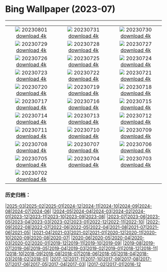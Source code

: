 # Bing Wallpaper (2023-07)
**************
| | | |
| :----: | :----: | :----: |
| ![](https://www.bing.com/th?id=OHR.DenaliClimber_EN-GB1414013985_1920x1080.jpg) 20230801 [download 4k](https://www.bing.com/th?id=OHR.DenaliClimber_EN-GB1414013985_UHD.jpg) | ![](https://www.bing.com/th?id=OHR.RockHouse_EN-GB7594374263_1920x1080.jpg) 20230731 [download 4k](https://www.bing.com/th?id=OHR.RockHouse_EN-GB7594374263_UHD.jpg) | ![](https://www.bing.com/th?id=OHR.PalouseHills_EN-GB6935137102_1920x1080.jpg) 20230730 [download 4k](https://www.bing.com/th?id=OHR.PalouseHills_EN-GB6935137102_UHD.jpg) |
| ![](https://www.bing.com/th?id=OHR.TigerIndia_EN-GB6492286404_1920x1080.jpg) 20230729 [download 4k](https://www.bing.com/th?id=OHR.TigerIndia_EN-GB6492286404_UHD.jpg) | ![](https://www.bing.com/th?id=OHR.SanBlasIslands_EN-GB5570555244_1920x1080.jpg) 20230728 [download 4k](https://www.bing.com/th?id=OHR.SanBlasIslands_EN-GB5570555244_UHD.jpg) | ![](https://www.bing.com/th?id=OHR.ParisLouvre_EN-GB6867376539_1920x1080.jpg) 20230727 [download 4k](https://www.bing.com/th?id=OHR.ParisLouvre_EN-GB6867376539_UHD.jpg) |
| ![](https://www.bing.com/th?id=OHR.OlympicPark_EN-GB3430975053_1920x1080.jpg) 20230726 [download 4k](https://www.bing.com/th?id=OHR.OlympicPark_EN-GB3430975053_UHD.jpg) | ![](https://www.bing.com/th?id=OHR.LasLagunas_EN-GB0705662215_1920x1080.jpg) 20230725 [download 4k](https://www.bing.com/th?id=OHR.LasLagunas_EN-GB0705662215_UHD.jpg) | ![](https://www.bing.com/th?id=OHR.ZebraCousins_EN-GB9257719327_1920x1080.jpg) 20230724 [download 4k](https://www.bing.com/th?id=OHR.ZebraCousins_EN-GB9257719327_UHD.jpg) |
| ![](https://www.bing.com/th?id=OHR.TeaEstate_EN-GB8869612351_1920x1080.jpg) 20230723 [download 4k](https://www.bing.com/th?id=OHR.TeaEstate_EN-GB8869612351_UHD.jpg) | ![](https://www.bing.com/th?id=OHR.HammockDay_EN-GB8668654444_1920x1080.jpg) 20230722 [download 4k](https://www.bing.com/th?id=OHR.HammockDay_EN-GB8668654444_UHD.jpg) | ![](https://www.bing.com/th?id=OHR.BridgeNorway_EN-GB8287345307_1920x1080.jpg) 20230721 [download 4k](https://www.bing.com/th?id=OHR.BridgeNorway_EN-GB8287345307_UHD.jpg) |
| ![](https://www.bing.com/th?id=OHR.MoonDayArtemis_EN-GB7995664444_1920x1080.jpg) 20230720 [download 4k](https://www.bing.com/th?id=OHR.MoonDayArtemis_EN-GB7995664444_UHD.jpg) | ![](https://www.bing.com/th?id=OHR.CrescentLake_EN-GB7735186895_1920x1080.jpg) 20230719 [download 4k](https://www.bing.com/th?id=OHR.CrescentLake_EN-GB7735186895_UHD.jpg) | ![](https://www.bing.com/th?id=OHR.BucerosBicornis_EN-GB7335908659_1920x1080.jpg) 20230718 [download 4k](https://www.bing.com/th?id=OHR.BucerosBicornis_EN-GB7335908659_UHD.jpg) |
| ![](https://www.bing.com/th?id=OHR.CavanCastle_EN-GB6074228510_1920x1080.jpg) 20230717 [download 4k](https://www.bing.com/th?id=OHR.CavanCastle_EN-GB6074228510_UHD.jpg) | ![](https://www.bing.com/th?id=OHR.BearHoleBrook_EN-GB5612823763_1920x1080.jpg) 20230716 [download 4k](https://www.bing.com/th?id=OHR.BearHoleBrook_EN-GB5612823763_UHD.jpg) | ![](https://www.bing.com/th?id=OHR.CastelmazzanoSunrise_EN-GB5103184672_1920x1080.jpg) 20230715 [download 4k](https://www.bing.com/th?id=OHR.CastelmazzanoSunrise_EN-GB5103184672_UHD.jpg) |
| ![](https://www.bing.com/th?id=OHR.BlacktipSharks_EN-GB3965002703_1920x1080.jpg) 20230714 [download 4k](https://www.bing.com/th?id=OHR.BlacktipSharks_EN-GB3965002703_UHD.jpg) | ![](https://www.bing.com/th?id=OHR.ZhangyeGeopark_EN-GB3558371059_1920x1080.jpg) 20230713 [download 4k](https://www.bing.com/th?id=OHR.ZhangyeGeopark_EN-GB3558371059_UHD.jpg) | ![](https://www.bing.com/th?id=OHR.NakupendaBeach_EN-GB3504823444_1920x1080.jpg) 20230712 [download 4k](https://www.bing.com/th?id=OHR.NakupendaBeach_EN-GB3504823444_UHD.jpg) |
| ![](https://www.bing.com/th?id=OHR.WorldPopDay_EN-GB3438147607_1920x1080.jpg) 20230711 [download 4k](https://www.bing.com/th?id=OHR.WorldPopDay_EN-GB3438147607_UHD.jpg) | ![](https://www.bing.com/th?id=OHR.SomersetLavender_EN-GB4406056307_1920x1080.jpg) 20230710 [download 4k](https://www.bing.com/th?id=OHR.SomersetLavender_EN-GB4406056307_UHD.jpg) | ![](https://www.bing.com/th?id=OHR.MoselleRiver_EN-GB3282583215_1920x1080.jpg) 20230709 [download 4k](https://www.bing.com/th?id=OHR.MoselleRiver_EN-GB3282583215_UHD.jpg) |
| ![](https://www.bing.com/th?id=OHR.CooperChapel_EN-GB3223333366_1920x1080.jpg) 20230708 [download 4k](https://www.bing.com/th?id=OHR.CooperChapel_EN-GB3223333366_UHD.jpg) | ![](https://www.bing.com/th?id=OHR.CocoaPods_EN-GB3162755860_1920x1080.jpg) 20230707 [download 4k](https://www.bing.com/th?id=OHR.CocoaPods_EN-GB3162755860_UHD.jpg) | ![](https://www.bing.com/th?id=OHR.KissingPenguins_EN-GB3095500691_1920x1080.jpg) 20230706 [download 4k](https://www.bing.com/th?id=OHR.KissingPenguins_EN-GB3095500691_UHD.jpg) |
| ![](https://www.bing.com/th?id=OHR.CorfuBeach_EN-GB3021537336_1920x1080.jpg) 20230705 [download 4k](https://www.bing.com/th?id=OHR.CorfuBeach_EN-GB3021537336_UHD.jpg) | ![](https://www.bing.com/th?id=OHR.GrasslandsNationalParkSaskachewan_EN-GB2961538655_1920x1080.jpg) 20230704 [download 4k](https://www.bing.com/th?id=OHR.GrasslandsNationalParkSaskachewan_EN-GB2961538655_UHD.jpg) | ![](https://www.bing.com/th?id=OHR.Wimbledon_EN-GB2899114060_1920x1080.jpg) 20230703 [download 4k](https://www.bing.com/th?id=OHR.Wimbledon_EN-GB2899114060_UHD.jpg) |
| ![](https://www.bing.com/th?id=OHR.HalfwayBoats_EN-GB2866827460_1920x1080.jpg) 20230702 [download 4k](https://www.bing.com/th?id=OHR.HalfwayBoats_EN-GB2866827460_UHD.jpg) |  |  |

### 历史归档：

|[2025-03](/2025-03/2025-03.md)|[2025-02](/2025-02/2025-02.md)|[2025-01](/2025-01/2025-01.md)|[2024-12](/2024-12/2024-12.md)|[2024-11](/2024-11/2024-11.md)|[2024-10](/2024-10/2024-10.md)|[2024-09](/2024-09/2024-09.md)|[2024-08](/2024-08/2024-08.md)|[2024-07](/2024-07/2024-07.md)|[2024-06](/2024-06/2024-06.md)|
|[2024-05](/2024-05/2024-05.md)|[2024-04](/2024-04/2024-04.md)|[2024-03](/2024-03/2024-03.md)|[2024-02](/2024-02/2024-02.md)|[2024-01](/2024-01/2024-01.md)|[2023-12](/2023-12/2023-12.md)|[2023-11](/2023-11/2023-11.md)|[2023-10](/2023-10/2023-10.md)|[2023-09](/2023-09/2023-09.md)|[2023-08](/2023-08/2023-08.md)|
|[2023-07](/2023-07/2023-07.md)|[2023-06](/2023-06/2023-06.md)|[2023-05](/2023-05/2023-05.md)|[2023-04](/2023-04/2023-04.md)|[2023-03](/2023-03/2023-03.md)|[2023-02](/2023-02/2023-02.md)|[2023-01](/2023-01/2023-01.md)|[2022-12](/2022-12/2022-12.md)|[2022-11](/2022-11/2022-11.md)|[2022-10](/2022-10/2022-10.md)|
|[2022-09](/2022-09/2022-09.md)|[2022-08](/2022-08/2022-08.md)|[2022-07](/2022-07/2022-07.md)|[2022-06](/2022-06/2022-06.md)|[2022-05](/2022-05/2022-05.md)|[2022-04](/2022-04/2022-04.md)|[2021-08](/2021-08/2021-08.md)|[2021-07](/2021-07/2021-07.md)|[2021-06](/2021-06/2021-06.md)|[2021-05](/2021-05/2021-05.md)|
|[2021-04](/2021-04/2021-04.md)|[2021-03](/2021-03/2021-03.md)|[2021-02](/2021-02/2021-02.md)|[2021-01](/2021-01/2021-01.md)|[2020-12](/2020-12/2020-12.md)|[2020-11](/2020-11/2020-11.md)|[2020-10](/2020-10/2020-10.md)|[2020-09](/2020-09/2020-09.md)|[2020-08](/2020-08/2020-08.md)|[2020-07](/2020-07/2020-07.md)|
|[2020-06](/2020-06/2020-06.md)|[2020-05](/2020-05/2020-05.md)|[2020-04](/2020-04/2020-04.md)|[2020-03](/2020-03/2020-03.md)|[2020-02](/2020-02/2020-02.md)|[2020-01](/2020-01/2020-01.md)|[2019-12](/2019-12/2019-12.md)|[2019-11](/2019-11/2019-11.md)|[2019-10](/2019-10/2019-10.md)|[2019-09](/2019-09/2019-09.md)|
|[2019-08](/2019-08/2019-08.md)|[2019-07](/2019-07/2019-07.md)|[2019-06](/2019-06/2019-06.md)|[2019-05](/2019-05/2019-05.md)|[2019-04](/2019-04/2019-04.md)|[2019-03](/2019-03/2019-03.md)|[2019-02](/2019-02/2019-02.md)|[2019-01](/2019-01/2019-01.md)|[2018-12](/2018-12/2018-12.md)|[2018-11](/2018-11/2018-11.md)|
|[2018-10](/2018-10/2018-10.md)|[2018-09](/2018-09/2018-09.md)|[2018-08](/2018-08/2018-08.md)|[2018-07](/2018-07/2018-07.md)|[2018-06](/2018-06/2018-06.md)|[2018-05](/2018-05/2018-05.md)|[2018-04](/2018-04/2018-04.md)|[2018-03](/2018-03/2018-03.md)|[2018-02](/2018-02/2018-02.md)|[2018-01](/2018-01/2018-01.md)|
|[2017-12](/2017-12/2017-12.md)|[2017-11](/2017-11/2017-11.md)|[2017-10](/2017-10/2017-10.md)|[2017-09](/2017-09/2017-09.md)|[2017-08](/2017-08/2017-08.md)|[2017-07](/2017-07/2017-07.md)|[2017-06](/2017-06/2017-06.md)|[2017-05](/2017-05/2017-05.md)|[2017-04](/2017-04/2017-04.md)|[2017-03](/2017-03/2017-03.md)|
|[2017-02](/2017-02/2017-02.md)|[2017-01](/2017-01/2017-01.md)|[2016-12](/2016-12/2016-12.md)
